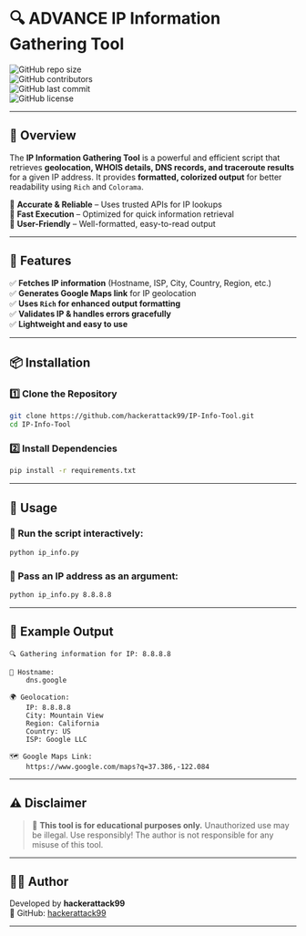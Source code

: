 

# 🔍 ADVANCE IP Information Gathering Tool  

![GitHub repo size](https://img.shields.io/github/repo-size/hackerattack99/IP-Info-Tool?style=flat-square)  
![GitHub contributors](https://img.shields.io/github/contributors/hackerattack99/IP-Info-Tool?color=blue&style=flat-square)  
![GitHub last commit](https://img.shields.io/github/last-commit/hackerattack99/IP-Info-Tool?style=flat-square)  
![GitHub license](https://img.shields.io/github/license/hackerattack99/IP-Info-Tool?style=flat-square)  

---

## 🚀 Overview  

The **IP Information Gathering Tool** is a powerful and efficient script that retrieves **geolocation, WHOIS details, DNS records, and traceroute results** for a given IP address. It provides **formatted, colorized output** for better readability using `Rich` and `Colorama`.  

🔹 **Accurate & Reliable** – Uses trusted APIs for IP lookups  
🔹 **Fast Execution** – Optimized for quick information retrieval  
🔹 **User-Friendly** – Well-formatted, easy-to-read output  

---

## 🎯 Features  

✅ **Fetches IP information** (Hostname, ISP, City, Country, Region, etc.)  
✅ **Generates Google Maps link** for IP geolocation  
✅ **Uses `Rich` for enhanced output formatting**  
✅ **Validates IP & handles errors gracefully**  
✅ **Lightweight and easy to use**  

---

## 📦 Installation  

### 1️⃣ Clone the Repository  
```bash
git clone https://github.com/hackerattack99/IP-Info-Tool.git
cd IP-Info-Tool
```

### 2️⃣ Install Dependencies  
```bash
pip install -r requirements.txt
```

---

## 🚀 Usage  

### 🔹 Run the script interactively:  
```bash
python ip_info.py
```

### 🔹 Pass an IP address as an argument:  
```bash
python ip_info.py 8.8.8.8
```

---

## 📌 Example Output  

```
🔍 Gathering information for IP: 8.8.8.8  

📡 Hostname:  
    dns.google  

🌍 Geolocation:  
    IP: 8.8.8.8  
    City: Mountain View  
    Region: California  
    Country: US  
    ISP: Google LLC  

🗺️ Google Maps Link:  
    https://www.google.com/maps?q=37.386,-122.084  
```

---

## ⚠️ Disclaimer  

> 🚨 **This tool is for educational purposes only.** Unauthorized use may be illegal. Use responsibly! The author is not responsible for any misuse of this tool.  

---

## 👨‍💻 Author  

Developed by **hackerattack99**  
🔗 GitHub: [hackerattack99](https://github.com/hackerattack99)  

---

